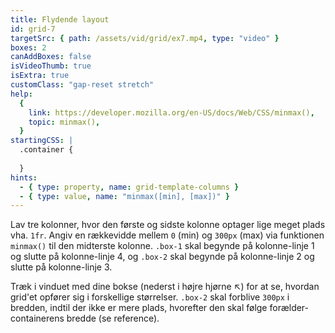 ```yaml
---
title: Flydende layout
id: grid-7
targetSrc: { path: /assets/vid/grid/ex7.mp4, type: "video" }
boxes: 2
canAddBoxes: false
isVideoThumb: true
isExtra: true
customClass: "gap-reset stretch"
help:
  {
    link: https://developer.mozilla.org/en-US/docs/Web/CSS/minmax(),
    topic: minmax(),
  }
startingCSS: |
  .container {
    
  }
hints:
  - { type: property, name: grid-template-columns }
  - { type: value, name: "minmax([min], [max])" }
---
```


Lav tre kolonner, hvor den første og sidste kolonne optager lige meget plads vha. <code data-type="value">1fr</code>. Angiv en rækkevidde mellem <code data-type="value">0</code> (min) og <code data-type="value">300px</code> (max) via funktionen <code data-type="value">minmax()</code> til den midterste kolonne. <code class="token selector">.box-1</code> skal begynde på kolonne-linje 1 og slutte på kolonne-linje 4, og <code class="token selector">.box-2</code> skal begynde på kolonne-linje 2 og slutte på kolonne-linje 3.

Træk i vinduet med dine bokse (nederst i højre hjørne <span class="resize">↖</span>) for at se, hvordan grid'et opfører sig i forskellige størrelser. <code class="token selector">.box-2</code> skal forblive <code data-type="value">300px</code> i bredden, indtil der ikke er mere plads, hvorefter den skal følge forælder-containerens bredde (se reference).
